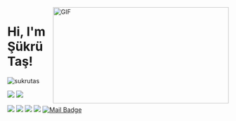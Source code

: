 <img align="right" alt="GIF" src="https://github.com/abhisheknaiidu/abhisheknaiidu/blob/master/code.gif?raw=true" width="400" height="220" />

# Hi, I'm Şükrü Taş! 
<p align="left"> <img src="https://komarev.com/ghpvc/?username=sukrutas" alt="sukrutas" /> </p>

[![](https://img.shields.io/twitter/follow/suqrutas?style=social)](https://www.twitter.com/suqrutas)
[![](https://img.shields.io/github/followers/sukrutas?style=social)](https://www.github.com/sukrutas)

[![](https://img.shields.io/badge/twitter-%231DA1F2.svg?&style=for-the-badge&logo=twitter&logoColor=white)](https://www.twitter.com/suqrutas)
[![](https://img.shields.io/badge/linkedin-%230077B5.svg?&style=for-the-badge&logo=linkedin&logoColor=white)](https://www.linkedin.com/in/sukrutas/)
[![](https://img.shields.io/badge/medium-%2312100E.svg?&style=for-the-badge&logo=medium&logoColor=white)](https://medium.com/@krta_63838)
[![](https://img.shields.io/badge/instagram-%23E4405F.svg?&style=for-the-badge&logo=instagram&logoColor=white)](https://instagram.com/_sukrutas)
[![Mail Badge](https://img.shields.io/badge/sukrutas99@gmail.com-c14438?style=for-the-badge&logo=Gmail&logoColor=white&link=mailto:sukrutas99@gmail.com)](mailto:sukrutas99@gmail.com)



